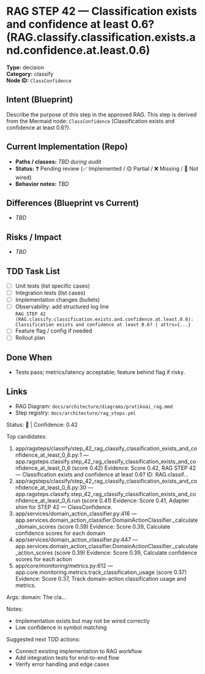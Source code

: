 # RAG STEP 42 — Classification exists and confidence at least 0.6? (RAG.classify.classification.exists.and.confidence.at.least.0.6)

**Type:** decision  
**Category:** classify  
**Node ID:** `ClassConfidence`

## Intent (Blueprint)
Describe the purpose of this step in the approved RAG. This step is derived from the Mermaid node: `ClassConfidence` (Classification exists and confidence at least 0.6?).

## Current Implementation (Repo)
- **Paths / classes:** _TBD during audit_
- **Status:** ❓ Pending review (✅ Implemented / 🟡 Partial / ❌ Missing / 🔌 Not wired)
- **Behavior notes:** _TBD_

## Differences (Blueprint vs Current)
- _TBD_

## Risks / Impact
- _TBD_

## TDD Task List
- [ ] Unit tests (list specific cases)
- [ ] Integration tests (list cases)
- [ ] Implementation changes (bullets)
- [ ] Observability: add structured log line  
  `RAG STEP 42 (RAG.classify.classification.exists.and.confidence.at.least.0.6): Classification exists and confidence at least 0.6? | attrs={...}`
- [ ] Feature flag / config if needed
- [ ] Rollout plan

## Done When
- Tests pass; metrics/latency acceptable; feature behind flag if risky.

## Links
- RAG Diagram: `docs/architecture/diagrams/pratikoai_rag.mmd`
- Step registry: `docs/architecture/rag_steps.yml`


<!-- AUTO-AUDIT:BEGIN -->
Status: 🔌  |  Confidence: 0.42

Top candidates:
1) app/ragsteps/classify/step_42_rag_classify_classification_exists_and_confidence_at_least_0_6.py:1 — app.ragsteps.classify.step_42_rag_classify_classification_exists_and_confidence_at_least_0_6 (score 0.42)
   Evidence: Score 0.42, RAG STEP 42 — Classification exists and confidence at least 0.6?
ID: RAG.classif...
2) app/ragsteps/classify/step_42_rag_classify_classification_exists_and_confidence_at_least_0_6.py:30 — app.ragsteps.classify.step_42_rag_classify_classification_exists_and_confidence_at_least_0_6.run (score 0.41)
   Evidence: Score 0.41, Adapter shim for STEP 42 — ClassConfidence.
3) app/services/domain_action_classifier.py:416 — app.services.domain_action_classifier.DomainActionClassifier._calculate_domain_scores (score 0.39)
   Evidence: Score 0.39, Calculate confidence scores for each domain
4) app/services/domain_action_classifier.py:447 — app.services.domain_action_classifier.DomainActionClassifier._calculate_action_scores (score 0.39)
   Evidence: Score 0.39, Calculate confidence scores for each action
5) app/core/monitoring/metrics.py:612 — app.core.monitoring.metrics.track_classification_usage (score 0.37)
   Evidence: Score 0.37, Track domain-action classification usage and metrics.

Args:
    domain: The cla...

Notes:
- Implementation exists but may not be wired correctly
- Low confidence in symbol matching

Suggested next TDD actions:
- Connect existing implementation to RAG workflow
- Add integration tests for end-to-end flow
- Verify error handling and edge cases
<!-- AUTO-AUDIT:END -->